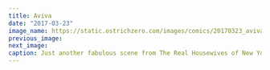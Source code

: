 ```yaml
---
title: Aviva
date: "2017-03-23"
image_name: https://static.ostrichzero.com/images/comics/20170323_aviva.png
previous_image:
next_image:
caption: Just another fabulous scene from The Real Housewives of New York
---
```

